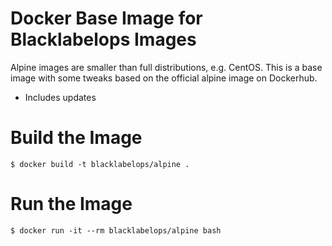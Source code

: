 # Docker Base Image for Blacklabelops Images

Alpine images are smaller than full distributions, e.g. CentOS. This is a base image with some tweaks based on the official alpine image on Dockerhub.

* Includes updates

# Build the Image

~~~~
$ docker build -t blacklabelops/alpine .
~~~~

# Run the Image

~~~~
$ docker run -it --rm blacklabelops/alpine bash
~~~~
